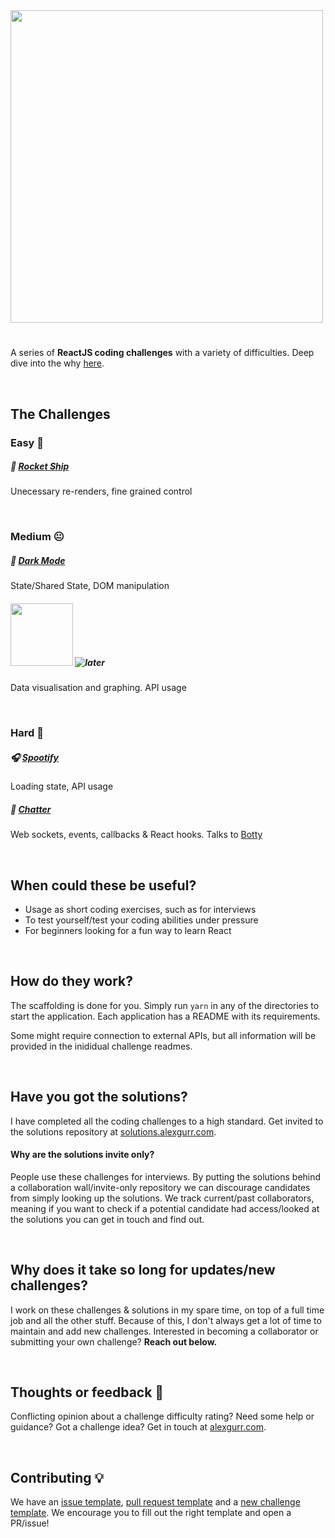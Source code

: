 <img src="https://puu.sh/Hrjcd/89376e720d.png" width=500 />

#
A series of **ReactJS coding challenges** with a variety of difficulties. Deep dive into the why [here](https://dev.to/alexgurr/react-coding-challenges-for-interviews-beginners-1hlk).

&nbsp;
## The Challenges
### Easy 🙂
##### 🚀 [Rocket Ship](https://github.com/alexgurr/react-coding-challenges/tree/master/rocket-ship)
Unecessary re-renders, fine grained control 

&nbsp;
### Medium 😐
##### 🌙 [Dark Mode](https://github.com/alexgurr/react-coding-challenges/tree/master/dark-mode)
State/Shared State, DOM manipulation

##### <img width="100px" src="https://puu.sh/HoZq9/88ebf554b5.jpg" /> ![later](https://badgen.net/badge/status/coming%20later/yellow?icon=)
Data visualisation and graphing. API usage

&nbsp;
### Hard 😬
##### 🎧 [Spootify](https://github.com/alexgurr/react-coding-challenges/tree/master/spootify)
Loading state, API usage 

##### 🤖 [Chatter](https://github.com/alexgurr/react-coding-challenges/tree/master/chatter)
Web sockets, events, callbacks & React hooks. Talks to [Botty](https://github.com/alexgurr/botty)

&nbsp;
## When could these be useful?
- Usage as short coding exercises, such as for interviews
- To test yourself/test your coding abilities under pressure
- For beginners looking for a fun way to learn React 

&nbsp;
## How do they work?
The scaffolding is done for you. Simply run `yarn` in any of the directories to start the application. Each application has a README with its requirements.

Some might require connection to external APIs, but all information will be provided in the inididual challenge readmes.

&nbsp;
## Have you got the solutions?
I have completed all the coding challenges to a high standard. Get invited to the solutions repository at [solutions.alexgurr.com](https://www.solutions.alexgurr.com).

#### Why are the solutions invite only?
People use these challenges for interviews. By putting the solutions behind a collaboration wall/invite-only repository we can discourage candidates from simply looking up the solutions. We track current/past collaborators, meaning if you want to check if a potential candidate had access/looked at the solutions you can get in touch and find out. 

&nbsp;
## Why does it take so long for updates/new challenges?
I work on these challenges & solutions in my spare time, on top of a full time job and all the other stuff. Because of this, I don't always get a lot of time to maintain and add new challenges. Interested in becoming a collaborator or submitting your own challenge? **Reach out below.**

&nbsp;
## Thoughts or feedback 💬
Conflicting opinion about a challenge difficulty rating? Need some help or guidance? Got a challenge idea? Get in touch at [alexgurr.com](https://www.alexgurr.com).

&nbsp;
## Contributing 💡
We have an [issue template](https://github.com/alexgurr/react-coding-challenges/blob/master/issue_template.md), [pull request template](https://github.com/alexgurr/react-coding-challenges/blob/master/pull_request_template.md) and a [new challenge template](https://github.com/alexgurr/react-coding-challenges/blob/master/new_challenge-template.md). We encourage you to fill out the right template and open a PR/issue!
